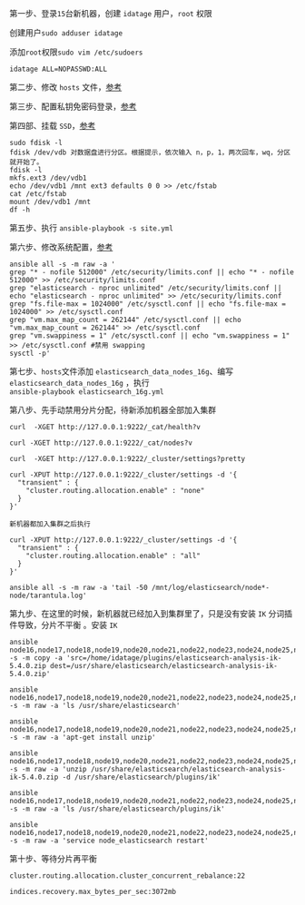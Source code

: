 第一步、登录`15`台新机器，创建 `idatage` 用户，`root` 权限

创建用户`sudo adduser idatage`

添加`root`权限`sudo vim /etc/sudoers`

`idatage ALL=NOPASSWD:ALL`

第二步、修改 `hosts` 文件，[参考](/chapter1.md)

第三步、配置私钥免密码登录，[参考](/chapter1.md)

第四部、挂载 `SSD`，[参考](https://help.aliyun.com/document_detail/25426.html?spm=5176.doc25446.2.4.5NxhED)

```
sudo fdisk -l 
fdisk /dev/vdb 对数据盘进行分区。根据提示，依次输入 n，p，1，两次回车，wq，分区就开始了。
fdisk -l 
mkfs.ext3 /dev/vdb1
echo /dev/vdb1 /mnt ext3 defaults 0 0 >> /etc/fstab
cat /etc/fstab
mount /dev/vdb1 /mnt
df -h
```

第五步、执行 `ansible-playbook -s site.yml`

第六步、修改系统配置，[参考](/system-pei-zhi.md)

```
ansible all -s -m raw -a '
grep "* - nofile 512000" /etc/security/limits.conf || echo "* - nofile 512000" >> /etc/security/limits.conf
grep "elasticsearch - nproc unlimited" /etc/security/limits.conf || echo "elasticsearch - nproc unlimited" >> /etc/security/limits.conf
grep "fs.file-max = 1024000" /etc/sysctl.conf || echo "fs.file-max = 1024000" >> /etc/sysctl.conf
grep "vm.max_map_count = 262144" /etc/sysctl.conf || echo "vm.max_map_count = 262144" >> /etc/sysctl.conf
grep "vm.swappiness = 1" /etc/sysctl.conf || echo "vm.swappiness = 1" >> /etc/sysctl.conf #禁用 swapping
sysctl -p'
```

第七步、`hosts`文件添加 `elasticsearch_data_nodes_16g`、编写 `elasticsearch_data_nodes_16g` ，执行  
`ansible-playbook elasticsearch_16g.yml`

第八步、先手动禁用分片分配，待新添加机器全部加入集群

```
curl  -XGET http://127.0.0.1:9222/_cat/health?v

curl -XGET http://127.0.0.1:9222/_cat/nodes?v

curl  -XGET http://127.0.0.1:9222/_cluster/settings?pretty

curl -XPUT http://127.0.0.1:9222/_cluster/settings -d '{
  "transient" : {
    "cluster.routing.allocation.enable" : "none"
  }
}'

新机器都加入集群之后执行

curl -XPUT http://127.0.0.1:9222/_cluster/settings -d '{
  "transient" : {
    "cluster.routing.allocation.enable" : "all"
  }
}'

ansible all -s -m raw -a 'tail -50 /mnt/log/elasticsearch/node*-node/tarantula.log'
```

第九步、在这里的时候，新机器就已经加入到集群里了，只是没有安装 `IK` 分词插件导致，分片不平衡 。安装 `IK` 

```
ansible node16,node17,node18,node19,node20,node21,node22,node23,node24,node25,node26,node27,node28,node29,node30 -s -m copy -a 'src=/home/idatage/plugins/elasticsearch-analysis-ik-5.4.0.zip dest=/usr/share/elasticsearch/elasticsearch-analysis-ik-5.4.0.zip'

ansible node16,node17,node18,node19,node20,node21,node22,node23,node24,node25,node26,node27,node28,node29,node30 -s -m raw -a 'ls /usr/share/elasticsearch'

ansible node16,node17,node18,node19,node20,node21,node22,node23,node24,node25,node26,node27,node28,node29,node30 -s -m raw -a 'apt-get install unzip'

ansible node16,node17,node18,node19,node20,node21,node22,node23,node24,node25,node26,node27,node28,node29,node30 -s -m raw -a 'unzip /usr/share/elasticsearch/elasticsearch-analysis-ik-5.4.0.zip -d /usr/share/elasticsearch/plugins/ik'

ansible node16,node17,node18,node19,node20,node21,node22,node23,node24,node25,node26,node27,node28,node29,node30 -s -m raw -a 'ls /usr/share/elasticsearch/plugins/ik'

ansible node16,node17,node18,node19,node20,node21,node22,node23,node24,node25,node26,node27,node28,node29,node30 -s -m raw -a 'service node_elasticsearch restart'
```

第十步、等待分片再平衡

```
cluster.routing.allocation.cluster_concurrent_rebalance:22

indices.recovery.max_bytes_per_sec:3072mb
```



